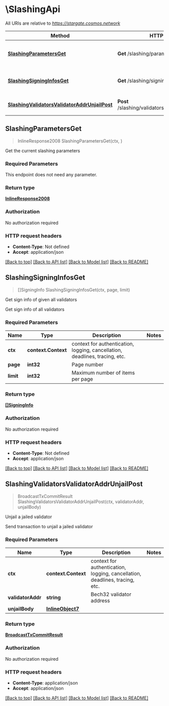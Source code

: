 # \SlashingApi

All URIs are relative to *https://stargate.cosmos.network*

Method | HTTP request | Description
------------- | ------------- | -------------
[**SlashingParametersGet**](SlashingApi.md#SlashingParametersGet) | **Get** /slashing/parameters | Get the current slashing parameters
[**SlashingSigningInfosGet**](SlashingApi.md#SlashingSigningInfosGet) | **Get** /slashing/signing_infos | Get sign info of given all validators
[**SlashingValidatorsValidatorAddrUnjailPost**](SlashingApi.md#SlashingValidatorsValidatorAddrUnjailPost) | **Post** /slashing/validators/{validatorAddr}/unjail | Unjail a jailed validator



## SlashingParametersGet

> InlineResponse2008 SlashingParametersGet(ctx, )

Get the current slashing parameters

### Required Parameters

This endpoint does not need any parameter.

### Return type

[**InlineResponse2008**](inline_response_200_8.md)

### Authorization

No authorization required

### HTTP request headers

- **Content-Type**: Not defined
- **Accept**: application/json

[[Back to top]](#) [[Back to API list]](../README.md#documentation-for-api-endpoints)
[[Back to Model list]](../README.md#documentation-for-models)
[[Back to README]](../README.md)


## SlashingSigningInfosGet

> []SigningInfo SlashingSigningInfosGet(ctx, page, limit)

Get sign info of given all validators

Get sign info of all validators

### Required Parameters


Name | Type | Description  | Notes
------------- | ------------- | ------------- | -------------
**ctx** | **context.Context** | context for authentication, logging, cancellation, deadlines, tracing, etc.
**page** | **int32**| Page number | 
**limit** | **int32**| Maximum number of items per page | 

### Return type

[**[]SigningInfo**](SigningInfo.md)

### Authorization

No authorization required

### HTTP request headers

- **Content-Type**: Not defined
- **Accept**: application/json

[[Back to top]](#) [[Back to API list]](../README.md#documentation-for-api-endpoints)
[[Back to Model list]](../README.md#documentation-for-models)
[[Back to README]](../README.md)


## SlashingValidatorsValidatorAddrUnjailPost

> BroadcastTxCommitResult SlashingValidatorsValidatorAddrUnjailPost(ctx, validatorAddr, unjailBody)

Unjail a jailed validator

Send transaction to unjail a jailed validator

### Required Parameters


Name | Type | Description  | Notes
------------- | ------------- | ------------- | -------------
**ctx** | **context.Context** | context for authentication, logging, cancellation, deadlines, tracing, etc.
**validatorAddr** | **string**| Bech32 validator address | 
**unjailBody** | [**InlineObject7**](InlineObject7.md)|  | 

### Return type

[**BroadcastTxCommitResult**](BroadcastTxCommitResult.md)

### Authorization

No authorization required

### HTTP request headers

- **Content-Type**: application/json
- **Accept**: application/json

[[Back to top]](#) [[Back to API list]](../README.md#documentation-for-api-endpoints)
[[Back to Model list]](../README.md#documentation-for-models)
[[Back to README]](../README.md)

